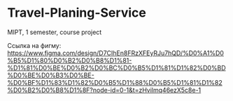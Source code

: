 # Travel-Planing-Service
MIPT, 1 semester, course project

Ссылка на фигму: https://www.figma.com/design/D7CIhEn8FRzXFEyRJu7hQD/%D0%A1%D0%B5%D1%80%D0%B2%D0%B8%D1%81-%D1%81%D0%BE%D0%B2%D0%BC%D0%B5%D1%81%D1%82%D0%BD%D0%BE%D0%B3%D0%BE-%D0%BF%D1%83%D1%82%D0%B5%D1%88%D0%B5%D1%81%D1%82%D0%B2%D0%B8%D1%8F?node-id=0-1&t=zHvilmq46ezX5c8e-1
